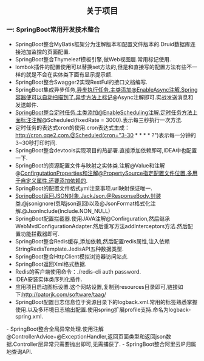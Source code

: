 <div align="center">
    <h2>关于项目</h2>  
</div>

### 一: SpringBoot常用开发技术整合<br/>

- SpringBoot整合MyBatis框架分为注解版本和配置文件版本的.Druid数据库连接池加监控的页面配置.
- SpringBoot整合Thymeleaf模板引擎,做Web视图层.常用标记使用.
- lombok插件的配置使用可以替换set方法的,但是和直接写的配置方法有些不一样的就是不会在实体类下面有显示提示额.
- SpringBoot整合Swagger2实现RestFul的接口文档编写.
- SpringBoot集成异步任务,异步执行任务.主类添加@EnableAsync注解.Spring容器便可以自动扫描到了.异步方法上标记@Async注解即可.实战发送消息和发送邮件.
- SpringBoot整合定时任务.主类添加@EnableScheduling注解.定时任务方法上面标注注解@Scheduled(fixedRate = 3000).表示每三秒执行一次方法.
- 定时任务的表达式cron的使用.cron表达式生成：http://cron.qqe2.com.@Scheduled(cron="3-30 * * * * ?")表示每一分钟的3~30秒打印时间.
- SpringBoot整合devtools实现项目的热部署.直接添加依赖即可,IDEA中也配置一下.
- SpringBoot的资源配置文件与映射之实体类.注解@Value和注解@ConfirgutationProperties和注解@PropertySource指定配置文件位置.多用于自定义属性.还要添加依赖的.
- SpringBoot的配置文件格式yml注意事项.url映射保证唯一.
- SpringBoot返回JSON对象.JackJson.@ResponseBody.封装类.@jsonignore(忽略json返回)以及@JsonFormat格式化注解.@JsonInclude(Include.NON_NULL)
- SpringBoot配置拦截器.使用JAVA注解@Confirguration,然后继承WebMvdConfigurationAdapter.然后重写方法addInterceptors方法.然后配置功能拦截器即可.
- SpringBoot整合Redis缓存,添加依赖,然后配置redis属性,注入依赖StringRedisTemplate.JedisAPI五种数据类型.
- SpringBoot整合HttpClient模拟浏览器访问站点.
- SpringBoot返回Xml格式数据.
- Redis的客户端使用命令：./redis-cli  auth password.
- IDEA安装实体类序列化插件.
- 应用项目启动图标设置.这个网站设置,复制到resources目录即可,链接如下:http://patorjk.com/software/taag/
- SpringBoot配置日志信息位于资源目录下的logback.xml.常用的标签熟悉掌握使用.以及多环境日志输出配置.使用spring扩展profile支持.命名为logback-spring.xml.

> <!-- 测试环境+开发环境. 多个使用逗号隔开. -->
  <springProfile name="test,dev">
      <logger name="com.dudu.controller" level="info" />
  </springProfile>
  <!-- 生产环境. -->
  <springProfile name="prod">
      <logger name="com.dudu.controller" level="ERROR" />
  </springProfile>
- SpringBoot整合全局异常处理.使用注解@ControllerAdvice+@ExceptionHandler,返回页面类型和返回json数据.Controller层异常只需要抛出即可,无需捕获了.
- SpringBoot整合阿里云IP归属地查询API.

  
